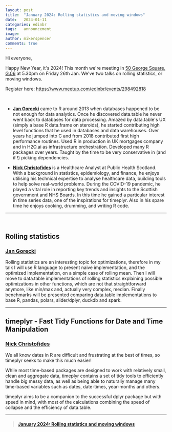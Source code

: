 ```yaml
---
layout: post
title:  "January 2024: Rolling statistics and moving windows"
date:   2024-01-11
categories: edinbr
tags:   announcement
image:
author: mikerspencer
comments: true
---
```




Hi everyone,
<br/>

Happy New Year, it's 2024! This month we're meeting in [50 George Square, G.06](https://www.ed.ac.uk/timetabling-examinations/timetabling/room-bookings/bookable-rooms3/room/0227_00_G.06) at 5.30pm on Friday 26th Jan. We've two talks on rolling statistics, or moving windows.

Register here: <https://www.meetup.com/edinbr/events/298492818>

<br/>


* **[Jan Gorecki](https://fosstodon.org/@jangorecki)** came to R around 2013 when databases happened to be not enough for data analytics. Once he discovered data.table he never went back to databases for data processing. Amazed by data.table's UX (simply a base R data.frame on steroids), he started contributing high level functions that he used in databases and data warehouses. Over years he jumped into C and from 2018 contributed first high performance routines. Used R in production in UK mortgages company and in H2O.ai as infrastructure orchestration. Developed many R packages over years. Taught by the time to be very conservative in (and if !) picking dependencies.

* **[Nick Christofides](https://cran.r-project.org/web//packages/timeplyr/index.html)** is a Healthcare Analyst at Public Health Scotland. With a background in statistics, epidemiology, and finance, he enjoys utilising his technical expertise to analyse healthcare data, building tools to help solve real-world problems. During the COVID-19 pandemic, he played a vital role in reporting key trends and insights to the Scottish government and NHS Boards. In this time he gained a particular interest in time series data, one of the inspirations for timeplyr. Also in his spare time he enjoys cooking, drumming, and writing R code.



---

<br/>

## Rolling statistics

### [Jan Gorecki](https://fosstodon.org/@jangorecki)

Rolling statistics are an interesting topic for optimizations, therefore in my talk I will use R language to present naive implementation, and the optimized implementation, on a simple case of rolling mean.
Then I will move to data.table implementations of rolling statistics explaining possible optimizations in other functions, which are not that straightforward anymore, like min/max and, actually very complex, median.
Finally benchmarks will be presented comparing data.table implementations to base R, pandas, polars, slider/dplyr, duckdb and spark.

---

## timeplyr - Fast Tidy Functions for Date and Time Manipulation

### [Nick Christofides](https://cran.r-project.org/web//packages/timeplyr/index.html)

We all know dates in R are difficult and frustrating at the best of times, so timeplyr seeks to make this much easier!

While most time-based packages are designed to work with relatively small, clean and aggregate data, timeplyr contains a set of tidy tools to efficiently handle big messy data, as well as being able to naturally manage many time-based variables such as dates, date-times, year-months and others.

timeplyr aims to be a companion to the successful dplyr package but with speed in mind, with most of the calculations combining the speed of collapse and the efficiency of data.table.


---


<blockquote class="embedly-card"><h4><a href="https://www.meetup.com/edinbr/events/298492818">January 2024: Rolling statistics and moving windows</a></h4></blockquote><script async src="//cdn.embedly.com/widgets/platform.js" charset="UTF-8"></script>

<br/>

